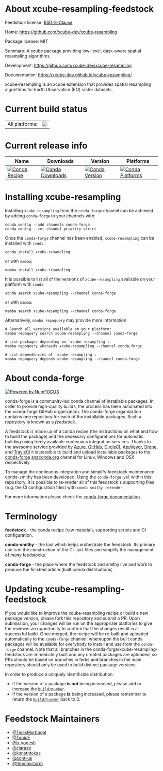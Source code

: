About xcube-resampling-feedstock
================================

Feedstock license: [BSD-3-Clause](https://github.com/conda-forge/xcube-resampling-feedstock/blob/main/LICENSE.txt)

Home: https://github.com/xcube-dev/xcube-resampling

Package license: MIT

Summary: A xcube package providing low-level, dask-aware spatial resampling algorithms.

Development: https://github.com/xcube-dev/xcube-resampling

Documentation: https://xcube-dev.github.io/xcube-resampling/

xcube-resampling is an xcube extension that provides spatial resampling algorithms for Earth Observation (EO) raster datasets.

Current build status
====================


<table><tr><td>All platforms:</td>
    <td>
      <a href="https://dev.azure.com/conda-forge/feedstock-builds/_build/latest?definitionId=26387&branchName=main">
        <img src="https://dev.azure.com/conda-forge/feedstock-builds/_apis/build/status/xcube-resampling-feedstock?branchName=main">
      </a>
    </td>
  </tr>
</table>

Current release info
====================

| Name | Downloads | Version | Platforms |
| --- | --- | --- | --- |
| [![Conda Recipe](https://img.shields.io/badge/recipe-xcube--resampling-green.svg)](https://anaconda.org/conda-forge/xcube-resampling) | [![Conda Downloads](https://img.shields.io/conda/dn/conda-forge/xcube-resampling.svg)](https://anaconda.org/conda-forge/xcube-resampling) | [![Conda Version](https://img.shields.io/conda/vn/conda-forge/xcube-resampling.svg)](https://anaconda.org/conda-forge/xcube-resampling) | [![Conda Platforms](https://img.shields.io/conda/pn/conda-forge/xcube-resampling.svg)](https://anaconda.org/conda-forge/xcube-resampling) |

Installing xcube-resampling
===========================

Installing `xcube-resampling` from the `conda-forge` channel can be achieved by adding `conda-forge` to your channels with:

```
conda config --add channels conda-forge
conda config --set channel_priority strict
```

Once the `conda-forge` channel has been enabled, `xcube-resampling` can be installed with `conda`:

```
conda install xcube-resampling
```

or with `mamba`:

```
mamba install xcube-resampling
```

It is possible to list all of the versions of `xcube-resampling` available on your platform with `conda`:

```
conda search xcube-resampling --channel conda-forge
```

or with `mamba`:

```
mamba search xcube-resampling --channel conda-forge
```

Alternatively, `mamba repoquery` may provide more information:

```
# Search all versions available on your platform:
mamba repoquery search xcube-resampling --channel conda-forge

# List packages depending on `xcube-resampling`:
mamba repoquery whoneeds xcube-resampling --channel conda-forge

# List dependencies of `xcube-resampling`:
mamba repoquery depends xcube-resampling --channel conda-forge
```


About conda-forge
=================

[![Powered by
NumFOCUS](https://img.shields.io/badge/powered%20by-NumFOCUS-orange.svg?style=flat&colorA=E1523D&colorB=007D8A)](https://numfocus.org)

conda-forge is a community-led conda channel of installable packages.
In order to provide high-quality builds, the process has been automated into the
conda-forge GitHub organization. The conda-forge organization contains one repository
for each of the installable packages. Such a repository is known as a *feedstock*.

A feedstock is made up of a conda recipe (the instructions on what and how to build
the package) and the necessary configurations for automatic building using freely
available continuous integration services. Thanks to the awesome service provided by
[Azure](https://azure.microsoft.com/en-us/services/devops/), [GitHub](https://github.com/),
[CircleCI](https://circleci.com/), [AppVeyor](https://www.appveyor.com/),
[Drone](https://cloud.drone.io/welcome), and [TravisCI](https://travis-ci.com/)
it is possible to build and upload installable packages to the
[conda-forge](https://anaconda.org/conda-forge) [anaconda.org](https://anaconda.org/)
channel for Linux, Windows and OSX respectively.

To manage the continuous integration and simplify feedstock maintenance
[conda-smithy](https://github.com/conda-forge/conda-smithy) has been developed.
Using the ``conda-forge.yml`` within this repository, it is possible to re-render all of
this feedstock's supporting files (e.g. the CI configuration files) with ``conda smithy rerender``.

For more information please check the [conda-forge documentation](https://conda-forge.org/docs/).

Terminology
===========

**feedstock** - the conda recipe (raw material), supporting scripts and CI configuration.

**conda-smithy** - the tool which helps orchestrate the feedstock.
                   Its primary use is in the construction of the CI ``.yml`` files
                   and simplify the management of *many* feedstocks.

**conda-forge** - the place where the feedstock and smithy live and work to
                  produce the finished article (built conda distributions)


Updating xcube-resampling-feedstock
===================================

If you would like to improve the xcube-resampling recipe or build a new
package version, please fork this repository and submit a PR. Upon submission,
your changes will be run on the appropriate platforms to give the reviewer an
opportunity to confirm that the changes result in a successful build. Once
merged, the recipe will be re-built and uploaded automatically to the
`conda-forge` channel, whereupon the built conda packages will be available for
everybody to install and use from the `conda-forge` channel.
Note that all branches in the conda-forge/xcube-resampling-feedstock are
immediately built and any created packages are uploaded, so PRs should be based
on branches in forks and branches in the main repository should only be used to
build distinct package versions.

In order to produce a uniquely identifiable distribution:
 * If the version of a package **is not** being increased, please add or increase
   the [``build/number``](https://docs.conda.io/projects/conda-build/en/latest/resources/define-metadata.html#build-number-and-string).
 * If the version of a package **is** being increased, please remember to return
   the [``build/number``](https://docs.conda.io/projects/conda-build/en/latest/resources/define-metadata.html#build-number-and-string)
   back to 0.

Feedstock Maintainers
=====================

* [@TejasMorbagal](https://github.com/TejasMorbagal/)
* [@TonioF](https://github.com/TonioF/)
* [@b-yogesh](https://github.com/b-yogesh/)
* [@clarasb](https://github.com/clarasb/)
* [@konstntokas](https://github.com/konstntokas/)
* [@pont-us](https://github.com/pont-us/)
* [@thomasstorm](https://github.com/thomasstorm/)


<!-- dummy commit to enable rerendering -->

